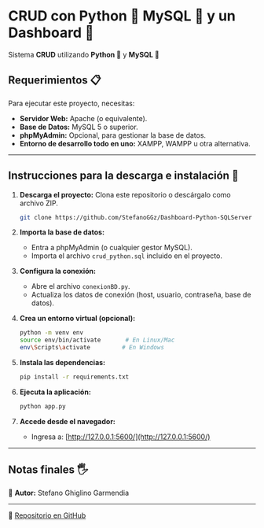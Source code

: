 # CRUD con Python 🐍 MySQL 📂 y un Dashboard 🚀

Sistema **CRUD** utilizando **Python 🐍** y **MySQL 📂** 

## Requerimientos 📋

Para ejecutar este proyecto, necesitas:

- **Servidor Web:** Apache (o equivalente).
- **Base de Datos:** MySQL 5 o superior.
- **phpMyAdmin:** Opcional, para gestionar la base de datos.
- **Entorno de desarrollo todo en uno:** XAMPP, WAMPP u otra alternativa.

---

## Instrucciones para la descarga e instalación 🔧

1. **Descarga el proyecto:** Clona este repositorio o descárgalo como archivo ZIP.

   ```bash
   git clone https://github.com/StefanoGGz/Dashboard-Python-SQLServer
   ```

2. **Importa la base de datos:**
   - Entra a phpMyAdmin (o cualquier gestor MySQL).
   - Importa el archivo `crud_python.sql` incluido en el proyecto.

3. **Configura la conexión:**
   - Abre el archivo `conexionBD.py`.
   - Actualiza los datos de conexión (host, usuario, contraseña, base de datos).

4. **Crea un entorno virtual (opcional):**

   ```bash
   python -m venv env
   source env/bin/activate       # En Linux/Mac
   env\Scripts\activate         # En Windows
   ```

5. **Instala las dependencias:**

   ```bash
   pip install -r requirements.txt
   ```

6. **Ejecuta la aplicación:**

   ```bash
   python app.py
   ```

7. **Accede desde el navegador:**

   - Ingresa a: [http://127.0.0.1:5600/](http://127.0.0.1:5600/)

---

## Notas finales 🖐️


🔹 **Autor:** Stefano Ghiglino Garmendia

---

🔗 [Repositorio en GitHub](https://github.com/urian121/CRUD-COMPLETO-con-Python-MySQL-y-un-Dashboard)

